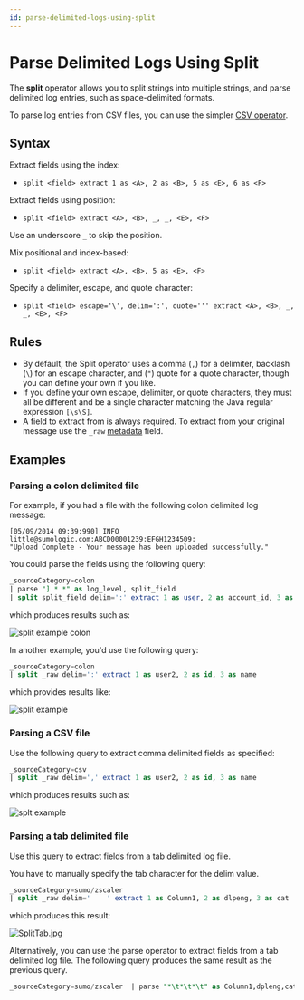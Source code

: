 ```yaml
---
id: parse-delimited-logs-using-split
---
```


# Parse Delimited Logs Using Split

The **split** operator allows you to split strings into multiple strings, and parse delimited log entries, such as space-delimited formats.

To parse log entries from CSV files, you can use the simpler [CSV operator](parse-csv-formatted-logs.md).

## Syntax

Extract fields using the index:

* `split <field> extract 1 as <A>, 2 as <B>, 5 as <E>, 6 as <F>`

Extract fields using position:

* `split <field> extract <A>, <B>, _, _, <E>, <F>`

Use an underscore `_` to skip the position.

Mix positional and index-based:

* `split <field> extract <A>, <B>, 5 as <E>, <F>`

Specify a delimiter, escape, and quote character:

* `split <field> escape='\', delim=':', quote=''' extract <A>, <B>, _, _, <E>, <F>`

## Rules

* By default, the Split operator uses a comma (`,`) for a delimiter, backlash (`\`) for an escape character, and (`"`) quote for a quote character, though you can define your own if you like.
* If you define your own escape, delimiter, or quote characters, they must all be different and be a single character matching the Java regular expression `[\s\S]`.
* A field to extract from is always required. To extract from your original message use the `_raw` [metadata](../../get-started-with-search/search-basics/built-in-metadata.md) field.

## Examples

### Parsing a colon delimited file

For example, if you had a file with the following colon delimited log message:

```
[05/09/2014 09:39:990] INFO little@sumologic.com:ABCD00001239:EFGH1234509:
"Upload Complete - Your message has been uploaded successfully."
```

You could parse the fields using the following query:

```sql
_sourceCategory=colon 
| parse "] * *" as log_level, split_field 
| split split_field delim=':' extract 1 as user, 2 as account_id, 3 as session_id, 4 as result
```

which produces results such as:

![split example colon](/img/reuse/query-search/split_example_colon.png)

In another example, you'd use the following query:

```sql
_sourceCategory=colon 
| split _raw delim=':' extract 1 as user2, 2 as id, 3 as name
```

which provides results like:

![split example](/img/reuse/query-search/split_example1.png)

### Parsing a CSV file

Use the following query to extract comma delimited fields as specified:

```sql
_sourceCategory=csv 
| split _raw delim=',' extract 1 as user2, 2 as id, 3 as name
```

which produces results such as:

![splt example](/img/reuse/query-search/split_example3.png)

### Parsing a tab delimited file

Use this query to extract fields from a tab delimited log file. 

You have to manually specify the tab character for the delim value.

```sql
_sourceCategory=sumo/zscaler 
| split _raw delim='    ' extract 1 as Column1, 2 as dlpeng, 3 as cat
```

which produces this result:

![SplitTab.jpg](/img/search/searchquerylanguage/parse-operators/SplitTab.jpg)

Alternatively, you can use the parse operator to extract fields from a tab delimited log file. The following query produces the same result as the previous query.

```sql
_sourceCategory=sumo/zscaler  | parse "*\t*\t*\t" as Column1,dpleng,cat
```